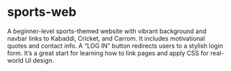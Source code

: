 # sports-web
A beginner-level sports-themed website with vibrant background and navbar links to Kabaddi, Cricket, and Carrom. It includes motivational quotes and contact info. A “LOG IN” button redirects users to a stylish login form. It’s a great start for learning how to link pages and apply CSS for real-world UI design.

